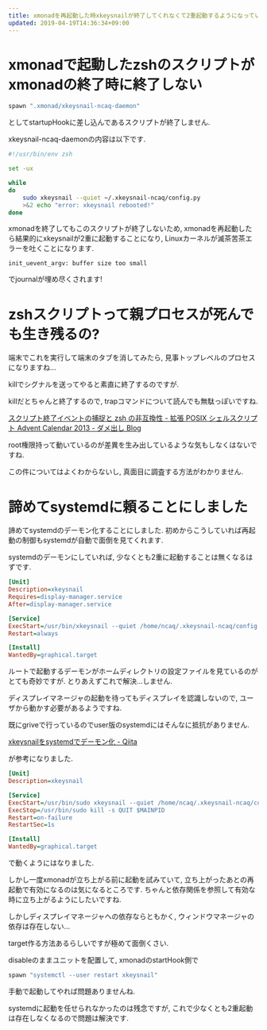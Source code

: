 ```yaml
---
title: xmonadを再起動した時xkeysnailが終了してくれなくて2重起動するようになっていたのでsystemdに管理だけ任せて起動はxmonad側で行うようにしました
updated: 2019-04-19T14:36:34+09:00
---
```


# xmonadで起動したzshのスクリプトがxmonadの終了時に終了しない

~~~hs
spawn ".xmonad/xkeysnail-ncaq-daemon"
~~~

としてstartupHookに差し込んであるスクリプトが終了しません.

xkeysnail-ncaq-daemonの内容は以下です.

~~~zsh
#!/usr/bin/env zsh

set -ux

while
do
    sudo xkeysnail --quiet ~/.xkeysnail-ncaq/config.py
    >&2 echo "error: xkeysnail rebooted!"
done
~~~

xmonadを終了してもこのスクリプトが終了しないため,
xmonadを再起動したら結果的にxkeysnailが2重に起動することになり,
Linuxカーネルが滅茶苦茶エラーを吐くことになります.

~~~
init_uevent_argv: buffer size too small
~~~

でjournalが埋め尽くされます!

# zshスクリプトって親プロセスが死んでも生き残るの?

端末でこれを実行して端末のタブを消してみたら,
見事トップレベルのプロセスになりますね…

killでシグナルを送ってやると素直に終了するのですが.

killだとちゃんと終了するので,
trapコマンドについて読んでも無駄っぽいですね.

[スクリプト終了イベントの捕捉と zsh の非互換性 - 拡張 POSIX シェルスクリプト Advent Calendar 2013 - ダメ出し Blog](https://fumiyas.github.io/2013/12/05/trap-exit.sh-advent-calendar.html)

root権限持って動いているのが差異を生み出しているような気もしなくはないですね.

この件についてはよくわからないし,
真面目に調査する方法がわかりません.

# 諦めてsystemdに頼ることにしました

諦めてsystemdのデーモン化することにしました.
初めからこうしていれば再起動の制御もsystemdが自動で面倒を見てくれます.

systemdのデーモンにしていれば,
少なくとも2重に起動することは無くなるはずです.

~~~ini
[Unit]
Description=xkeysnail
Requires=display-manager.service
After=display-manager.service

[Service]
ExecStart=/usr/bin/xkeysnail --quiet /home/ncaq/.xkeysnail-ncaq/config.py
Restart=always

[Install]
WantedBy=graphical.target
~~~

ルートで起動するデーモンがホームディレクトリの設定ファイルを見ているのがとても奇妙ですが.
とりあえずこれで解決…しません.

ディスプレイマネージャの起動を待ってもディスプレイを認識しないので,
ユーザから動かす必要があるようですね.

既にgriveで行っているのでuser版のsystemdにはそんなに抵抗がありません.

[xkeysnailをsystemdでデーモン化 - Qiita](https://qiita.com/samurai20000@github/items/2e1d779e806a7e8543d6)

が参考になりました.

~~~ini
[Unit]
Description=xkeysnail

[Service]
ExecStart=/usr/bin/sudo xkeysnail --quiet /home/ncaq/.xkeysnail-ncaq/config.py
ExecStop=/usr/bin/sudo kill -s QUIT $MAINPID
Restart=on-failure
RestartSec=1s

[Install]
WantedBy=graphical.target
~~~

で動くようにはなりました.

しかし一度xmonadが立ち上がる前に起動を試みていて,
立ち上がったあとの再起動で有効になるのは気になるところです.
ちゃんと依存関係を参照して有効な時に立ち上がるようにしたいですね.

しかしディスプレイマネージャへの依存ならともかく,
ウィンドウマネージャの依存は存在しない…

target作る方法あるらしいですが極めて面倒くさい.

disableのままユニットを配置して,
xmonadのstartHook側で

~~~hs
spawn "systemctl --user restart xkeysnail"
~~~

手動で起動してやれば問題ありませんね.

systemdに起動を任せられなかったのは残念ですが,
これで少なくとも2重起動は存在しなくなるので問題は解決です.
